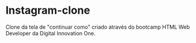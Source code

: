 # Instagram-clone
Clone da tela de "continuar como" criado através do bootcamp HTML Web Developer da Digital Innovation One.
